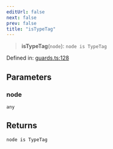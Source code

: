 ```yaml
---
editUrl: false
next: false
prev: false
title: "isTypeTag"
---
```


> **isTypeTag**(`node`): `node is TypeTag`

Defined in: [guards.ts:128](https://github.com/rcs-agents/rcs-lang/blob/44f56387ee45f73805b6a88a5582e17ead444456/packages/ast/src/guards.ts#L128)

## Parameters

### node

`any`

## Returns

`node is TypeTag`
